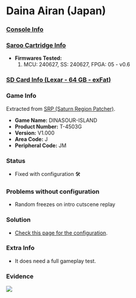 # Daina Airan (Japan)

### [Console Info](../../../../../Info/Consoles/VA13/README.md)

### [Saroo Cartridge Info](../../../../../Info/Cartridges/RetroGameParadiseStore/1.32F/README.md)

- <b>Firmwares Tested:</b>
  1. MCU: 240627, SS: 240627, FPGA: 05 - v0.6

### [SD Card Info (Lexar - 64 GB - exFat)](../../../../../Info/SdCards/Lexar/64GB/exfat/README.md)

### Game Info

Extracted from [SRP (Saturn Region Patcher)](https://segaxtreme.net/resources/saturn-region-patcher.81/download).

- <b>Game Name:</b> DINASOUR-ISLAND
- <b>Product Number:</b> T-4503G
- <b>Version:</b> V1.000
- <b>Area Code:</b> J
- <b>Peripheral Code:</b> JM

### Status

- Fixed with configuration :hammer_and_wrench:

### Problems without configuration

- Random freezes on intro cutscene replay

### Solution

- [Check this page for the configuration](https://github.com/williamdsw/saroo-configuration-list/blob/master/Regions/Retails/Japan/T-4503G/README.md).

### Extra Info

- It does need a full gameplay test.

### Evidence

[![](https://img.youtube.com/vi/j0CixkngxAQ/0.jpg)](https://www.youtube.com/watch?v=j0CixkngxAQ)
